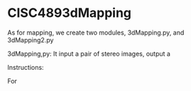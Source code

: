 # CISC4893dMapping

As for mapping, we create two modules, 3dMapping.py, and 3dMapping2.py


3dMapping,py:
  It input a pair of stereo images, output a 


Instructions:

For 
